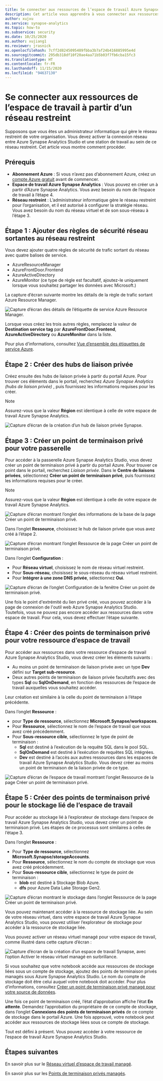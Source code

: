 ```yaml
---
title: Se connecter aux ressources de l’espace de travail Azure Synapse Analytics Studio à partir d’un réseau restreint
description: Cet article vous apprendra à vous connecter aux ressources de votre espace de travail à partir d'un réseau restreint
author: xujxu
ms.service: synapse-analytics
ms.topic: how-to
ms.subservice: security
ms.date: 10/25/2020
ms.author: xujiang1
ms.reviewer: jrasnick
ms.openlocfilehash: 7cff2d8245095489fbba3b7af24b416885995e4d
ms.sourcegitcommit: 295db318df10f20ae4aa71b5b03f7fb6cba15fc3
ms.translationtype: HT
ms.contentlocale: fr-FR
ms.lasthandoff: 11/15/2020
ms.locfileid: "94637130"
---
```

# <a name="connect-to-workspace-resources-from-a-restricted-network"></a>Se connecter aux ressources de l’espace de travail à partir d’un réseau restreint

Supposons que vous êtes un administrateur informatique qui gère le réseau restreint de votre organisation. Vous devez activer la connexion réseau entre Azure Synapse Analytics Studio et une station de travail au sein de ce réseau restreint. Cet article vous montre comment procéder.

## <a name="prerequisites"></a>Prérequis

* **Abonnement Azure** : Si vous n’avez pas d’abonnement Azure, créez un [compte Azure gratuit](https://azure.microsoft.com/free/) avant de commencer.
* **Espace de travail Azure Synapse Analytics** : Vous pouvez en créer un à partir d’Azure Synapse Analytics. Vous avez besoin du nom de l’espace de travail à l’étape 4.
* **Réseau restreint** : L’administrateur informatique gère le réseau restreint pour l’organisation, et il est autorisé à configurer la stratégie réseau. Vous avez besoin du nom du réseau virtuel et de son sous-réseau à l’étape 3.


## <a name="step-1-add-network-outbound-security-rules-to-the-restricted-network"></a>Étape 1 : Ajouter des règles de sécurité réseau sortantes au réseau restreint

Vous devez ajouter quatre règles de sécurité de trafic sortant du réseau avec quatre balises de service. 
* AzureResourceManager
* AzureFrontDoor.Frontend
* AzureActiveDirectory
* AzureMonitor (ce type de règle est facultatif, ajoutez-le uniquement lorsque vous souhaitez partager les données avec Microsoft.)

La capture d’écran suivante montre les détails de la règle de trafic sortant Azure Resource Manager.

![Capture d’écran des détails de l’étiquette de service Azure Resource Manager.](./media/how-to-connect-to-workspace-from-restricted-network/arm-servicetag.png)

Lorsque vous créez les trois autres règles, remplacez la valeur de **Destination service tag** par **AzureFrontDoor.Frontend**, **AzureActiveDirectory** ou **AzureMonitor** dans la liste.

Pour plus d’informations, consultez [Vue d’ensemble des étiquettes de service Azure](/azure/virtual-network/service-tags-overview.md).

## <a name="step-2-create-private-link-hubs"></a>Étape 2 : Créer des hubs de liaison privée

Créez ensuite des hubs de liaison privée à partir du portail Azure. Pour trouver ces éléments dans le portail, recherchez *Azure Synapse Analytics (hubs de liaison privée)* , puis fournissez les informations requises pour les créer. 

> [!Note]
> Assurez-vous que la valeur **Région** est identique à celle de votre espace de travail Azure Synapse Analytics.

![Capture d’écran de la création d’un hub de liaison privée Synapse.](./media/how-to-connect-to-workspace-from-restricted-network/private-links.png)

## <a name="step-3-create-a-private-endpoint-for-your-gateway"></a>Étape 3 : Créer un point de terminaison privé pour votre passerelle

Pour accéder à la passerelle Azure Synapse Analytics Studio, vous devez créer un point de terminaison privé à partir du portail Azure. Pour trouver ce point dans le portail, recherchez *Liaison privée*. Dans le **Centre de liaisons privées**, sélectionnez **Créer un point de terminaison privé**, puis fournissez les informations requises pour le créer. 

> [!Note]
> Assurez-vous que la valeur **Région** est identique à celle de votre espace de travail Azure Synapse Analytics.

![Capture d’écran montrant l’onglet des informations de la base de la page Créer un point de terminaison privé.](./media/how-to-connect-to-workspace-from-restricted-network/plink-endpoint-1.png)

Dans l’onglet **Ressource**, choisissez le hub de liaison privée que vous avez créé à l’étape 2.

![Capture d’écran montrant l’onglet Ressource de la page Créer un point de terminaison privé.](./media/how-to-connect-to-workspace-from-restricted-network/plink-endpoint-2.png)

Dans l’onglet **Configuration** : 
* Pour **Réseau virtuel**, choisissez le nom de réseau virtuel restreint.
* Pour **Sous-réseau**, choisissez le sous-réseau du réseau virtuel restreint. 
* Pour **Intégrer à une zone DNS privée**, sélectionnez **Oui**.

![Capture d’écran de l’onglet Configuration de la fenêtre Créer un point de terminaison privé.](./media/how-to-connect-to-workspace-from-restricted-network/plink-endpoint-3.png)

Une fois le point d'extrémité du lien privé créé, vous pouvez accéder à la page de connexion de l'outil web Azure Synapse Analytics Studio. Toutefois, vous ne pouvez pas encore accéder aux ressources dans votre espace de travail. Pour cela, vous devez effectuer l’étape suivante.

## <a name="step-4-create-private-endpoints-for-your-workspace-resource"></a>Étape 4 : Créer des points de terminaison privé pour votre ressource d’espace de travail

Pour accéder aux ressources dans votre ressource d’espace de travail Azure Synapse Analytics Studio, vous devez créer les éléments suivants :

- Au moins un point de terminaison de liaison privée avec un type **Dev** défini sur **Target sub-resource**.
- Deux autres points de terminaison de liaison privée facultatifs avec des types **Sql** ou **SqlOnDemand**, en fonction des ressources de l’espace de travail auxquelles vous souhaitez accéder.

Leur création est similaire à la celle du point de terminaison à l’étape précédente.  

Dans l’onglet **Ressource** :

* pour **Type de ressource**, sélectionnez **Microsoft.Synapse/workspaces**.
* Pour **Ressource**, sélectionnez le nom de l’espace de travail que vous avez créé précédemment.
* Pour **Sous-ressource cible**, sélectionnez le type de point de terminaison :
  * **Sql** est destiné à l’exécution de la requête SQL dans le pool SQL.
  * **SqlOnDemand** est destiné à l’exécution de requêtes SQL intégrées.
  * **Dev** est destiné à l’accès aux autres ressources dans les espaces de travail Azure Synapse Analytics Studio. Vous devez créer au moins un point de terminaison de la liaison privée de ce type.

![Capture d’écran de l’espace de travail montrant l’onglet Ressource de la page Créer un point de terminaison privé.](./media/how-to-connect-to-workspace-from-restricted-network/plinks-endpoint-ws-1.png)


## <a name="step-5-create-private-endpoints-for-workspace-linked-storage"></a>Étape 5 : Créer des points de terminaison privé pour le stockage lié de l’espace de travail

Pour accéder au stockage lié à l’explorateur de stockage dans l’espace de travail Azure Synapse Analytics Studio, vous devez créer un point de terminaison privé. Les étapes de ce processus sont similaires à celles de l’étape 3. 

Dans l’onglet **Ressource** :
* Pour **Type de ressource**, sélectionnez **Microsoft.Synapse/storageAccounts**.
* Pour **Ressource**, sélectionnez le nom du compte de stockage que vous avez créé précédemment.
* Pour **Sous-ressource cible**, sélectionnez le type de point de terminaison :
  * **blob** est destiné à Stockage Blob Azure.
  * **dfs** pour Azure Data Lake Storage Gen2.

![Capture d’écran montrant le stockage dans l’onglet Ressource de la page Créer un point de terminaison privé.](./media/how-to-connect-to-workspace-from-restricted-network/plink-endpoint-storage.png)

Vous pouvez maintenant accéder à la ressource de stockage liée. Au sein de votre réseau virtuel, dans votre espace de travail Azure Synapse Analytics Studio, vous pouvez utiliser l’explorateur de stockage pour accéder à la ressource de stockage liée.

Vous pouvez activer un réseau virtuel managé pour votre espace de travail, comme illustré dans cette capture d’écran :

![Capture d’écran de la création d’un espace de travail Synapse, avec l’option Activer le réseau virtuel managé en surbrillance.](./media/how-to-connect-to-workspace-from-restricted-network/ws-network-config.png)

Si vous souhaitez que votre notebook accède aux ressources de stockage liées sous un compte de stockage, ajoutez des points de terminaison privés managés sous Azure Synapse Analytics Studio. Le nom du compte de stockage doit être celui auquel votre notebook doit accéder. Pour plus d’informations, consultez [Créer un point de terminaison privé managé pour votre source de données](./how-to-create-managed-private-endpoints.md).

Une fois ce point de terminaison créé, l’état d’approbation affiche l’état **En attente**. Demandez l’approbation du propriétaire de ce compte de stockage, dans l’onglet **Connexions des points de terminaison privés** de ce compte de stockage dans le portail Azure. Une fois approuvé, votre notebook peut accéder aux ressources de stockage liées sous ce compte de stockage.

Tout est défini à présent. Vous pouvez accéder à votre ressource de l’espace de travail Azure Synapse Analytics Studio.

## <a name="next-steps"></a>Étapes suivantes

En savoir plus sur le [Réseau virtuel d’espace de travail managé](./synapse-workspace-managed-vnet.md).

En savoir plus sur les [Points de terminaison privés managés](./synapse-workspace-managed-private-endpoints.md).
